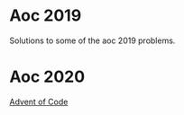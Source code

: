 # Aoc 2019
Solutions to some of the aoc 2019 problems.

# Aoc 2020
[Advent of Code](https://github.com/PureChocolate/aoc_2020)
